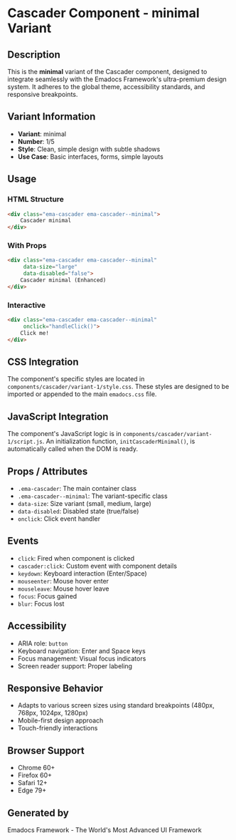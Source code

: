 # Cascader Component - minimal Variant

## Description
This is the **minimal** variant of the Cascader component, designed to integrate seamlessly with the Emadocs Framework's ultra-premium design system. It adheres to the global theme, accessibility standards, and responsive breakpoints.

## Variant Information
- **Variant**: minimal
- **Number**: 1/5
- **Style**: Clean, simple design with subtle shadows
- **Use Case**: Basic interfaces, forms, simple layouts

## Usage

### HTML Structure
```html
<div class="ema-cascader ema-cascader--minimal">
    Cascader minimal
</div>
```

### With Props
```html
<div class="ema-cascader ema-cascader--minimal" 
     data-size="large" 
     data-disabled="false">
    Cascader minimal (Enhanced)
</div>
```

### Interactive
```html
<div class="ema-cascader ema-cascader--minimal" 
     onclick="handleClick()">
    Click me!
</div>
```

## CSS Integration
The component's specific styles are located in `components/cascader/variant-1/style.css`. These styles are designed to be imported or appended to the main `emadocs.css` file.

## JavaScript Integration
The component's JavaScript logic is in `components/cascader/variant-1/script.js`. An initialization function, `initCascaderMinimal()`, is automatically called when the DOM is ready.

## Props / Attributes
- `.ema-cascader`: The main container class
- `.ema-cascader--minimal`: The variant-specific class
- `data-size`: Size variant (small, medium, large)
- `data-disabled`: Disabled state (true/false)
- `onclick`: Click event handler

## Events
- `click`: Fired when component is clicked
- `cascader:click`: Custom event with component details
- `keydown`: Keyboard interaction (Enter/Space)
- `mouseenter`: Mouse hover enter
- `mouseleave`: Mouse hover leave
- `focus`: Focus gained
- `blur`: Focus lost

## Accessibility
- ARIA role: `button`
- Keyboard navigation: Enter and Space keys
- Focus management: Visual focus indicators
- Screen reader support: Proper labeling

## Responsive Behavior
- Adapts to various screen sizes using standard breakpoints (480px, 768px, 1024px, 1280px)
- Mobile-first design approach
- Touch-friendly interactions

## Browser Support
- Chrome 60+
- Firefox 60+
- Safari 12+
- Edge 79+

## Generated by
Emadocs Framework - The World's Most Advanced UI Framework
